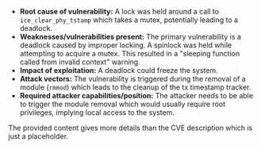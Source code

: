 - **Root cause of vulnerability:** A lock was held around a call to `ice_clear_phy_tstamp` which takes a mutex, potentially leading to a deadlock.
- **Weaknesses/vulnerabilities present:** The primary vulnerability is a deadlock caused by improper locking. A spinlock was held while attempting to acquire a mutex. This resulted in a "sleeping function called from invalid context" warning.
- **Impact of exploitation:** A deadlock could freeze the system.
- **Attack vectors:** The vulnerability is triggered during the removal of a module (`rmmod`) which leads to the cleanup of the tx timestamp tracker.
- **Required attacker capabilities/position:** The attacker needs to be able to trigger the module removal which would usually require root privileges, implying local access to the system.

The provided content gives more details than the CVE description which is just a placeholder.
